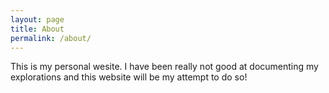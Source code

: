 ```yaml
---
layout: page
title: About
permalink: /about/
---
```


This is my personal wesite. I have been really not good at documenting my explorations and this website will be my attempt to do so!

